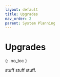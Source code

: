 ```yaml
---
layout: default
title: Upgrades
nav_order: 2
parent: System Planning
---
```


# Upgrades
{: .no_toc }

stuff stuff stuff.
